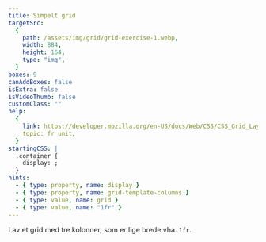 ```yaml
---
title: Simpelt grid
targetSrc:
  {
    path: /assets/img/grid/grid-exercise-1.webp,
    width: 884,
    height: 164,
    type: "img",
  }
boxes: 9
canAddBoxes: false
isExtra: false
isVideoThumb: false
customClass: ""
help:
  {
    link: https://developer.mozilla.org/en-US/docs/Web/CSS/CSS_Grid_Layout/Basic_Concepts_of_Grid_Layout#the_fr_unit,
    topic: fr unit,
  }
startingCSS: |
  .container {
    display: ;
  }
hints:
  - { type: property, name: display }
  - { type: property, name: grid-template-columns }
  - { type: value, name: grid }
  - { type: value, name: "1fr" }
---
```


Lav et grid med tre kolonner, som er lige brede vha. <code data-type="value">1fr</code>.
